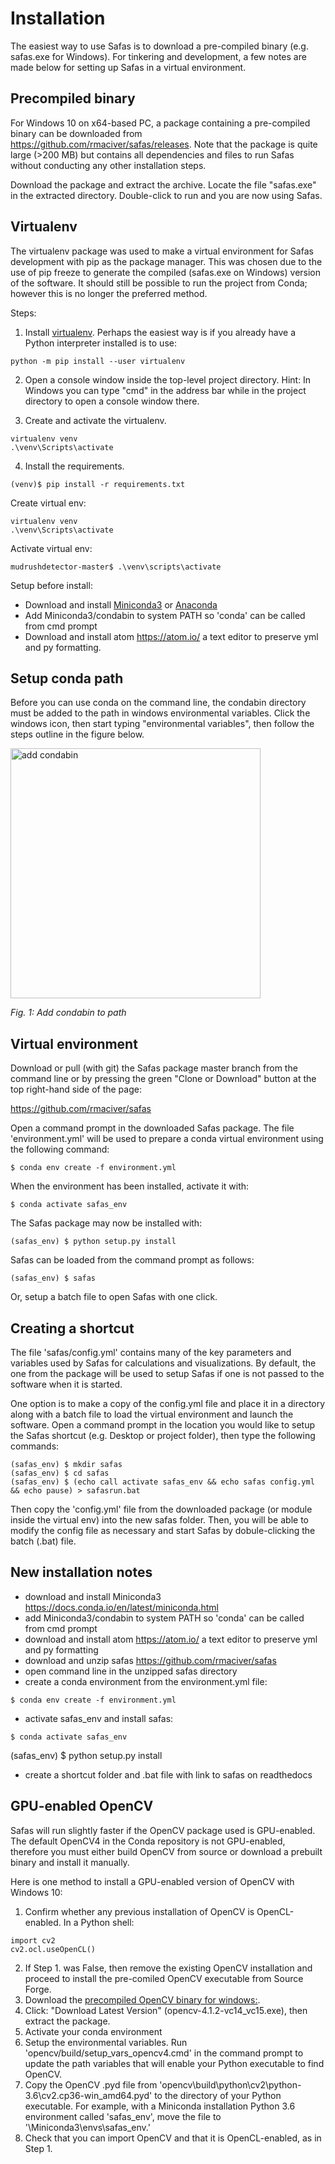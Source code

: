 # Installation

The easiest way to use Safas is to download a pre-compiled binary (e.g. safas.exe for Windows). For tinkering and development, a few notes are made below for setting up Safas in a virtual environment. 

## Precompiled binary
For Windows 10 on x64-based PC, a package containing a pre-compiled binary can be downloaded from https://github.com/rmaciver/safas/releases. Note that the package is quite large (>200 MB) but contains all dependencies and files to run Safas without conducting any other installation steps. 

Download the package and extract the archive. Locate the file "safas.exe" in the extracted directory. Double-click to run and you are now using Safas.

## Virtualenv
The virtualenv package was used to make a virtual environment for Safas development with pip as the package manager. This was chosen due to the use of pip freeze to generate the compiled (safas.exe on Windows) version of the software. It should still be possible to run the project from Conda; however this is no longer the preferred method. 

Steps: 
1. Install [virtualenv](https://virtualenv.pypa.io/en/latest/installation.html). Perhaps the easiest way is if you already have a Python interpreter installed is to use: 
```
python -m pip install --user virtualenv
```
2. Open a console window inside the top-level project directory. Hint: In Windows you can type "cmd" in the address bar while in the project directory to open a console window there. 

3. Create and activate the virtualenv. 
```
virtualenv venv
.\venv\Scripts\activate
```
4. Install the requirements. 
```
(venv)$ pip install -r requirements.txt
```

Create virtual env: 
```
virtualenv venv
.\venv\Scripts\activate
```

Activate virtual env: 
```
mudrushdetector-master$ .\venv\scripts\activate
```


Setup before install:
* Download and install [Miniconda3](https://docs.conda.io/en/latest/miniconda.html) or [Anaconda](https://www.anaconda.com/distribution/#download-section)
* Add Miniconda3/condabin to system PATH so 'conda' can be called from cmd prompt
* Download and install atom https://atom.io/ a text editor to preserve yml and py formatting.

## Setup conda path
Before you can use conda on the command line, the condabin directory must be added to the path in windows environmental variables. Click the windows icon, then start typing "environmental variables", then follow the steps outline in the figure below.   

<img align="center" src="../img/conda_bin_env_var.PNG" alt="add condabin" width="400">

*Fig. 1: Add condabin to path*

## Virtual environment
Download or pull (with git) the Safas package master branch from the command line or by pressing the green "Clone or Download" button at the top right-hand side of the page:

<https://github.com/rmaciver/safas>

Open a command prompt in the downloaded Safas package. The file 'environment.yml' will be used to prepare a conda virtual environment using the following command:

``` shell
$ conda env create -f environment.yml
```

When the environment has been installed, activate it with:

``` shell
$ conda activate safas_env
```

The Safas package may now be installed with:
``` shell
(safas_env) $ python setup.py install
```

Safas can be loaded from the command prompt as follows:
``` shell
(safas_env) $ safas
```
Or, setup a batch file to open Safas with one click.

## Creating a shortcut
The file 'safas/config.yml' contains many of the key parameters and variables used by Safas for calculations and visualizations. By default, the one from the package will be used to setup Safas if one is not passed to the software when it is started.

One option is to make a copy of the config.yml file and place it in a directory along with a batch file to load the virtual environment and launch the software. Open a command prompt in the location you would like to setup the Safas shortcut (e.g. Desktop or project folder), then type the following commands:

``` shell
(safas_env) $ mkdir safas
(safas_env) $ cd safas
(safas_env) $ (echo call activate safas_env && echo safas config.yml  && echo pause) > safasrun.bat
```
Then copy the 'config.yml' file from the downloaded package (or module inside the virtual env) into the new safas folder. Then, you will be able to modify the config file as necessary and start Safas by dobule-clicking the batch (.bat) file.

##  New installation notes
* download and install Miniconda3 https://docs.conda.io/en/latest/miniconda.html
* add Miniconda3/condabin to system PATH so 'conda' can be called from cmd prompt
* download and install atom https://atom.io/ a text editor to preserve yml and py formatting
* download and unzip safas https://github.com/rmaciver/safas
* open command line in the unzipped safas directory
* create a conda environment from the environment.yml file:
``` shell
$ conda env create -f environment.yml
```
* activate safas_env and install safas:
``` shell
$ conda activate safas_env
```
(safas_env) $ python setup.py install
* create a shortcut folder and .bat file with link to safas on readthedocs

## GPU-enabled OpenCV
Safas will run slightly faster if the OpenCV package used is GPU-enabled. The default OpenCV4 in the Conda repository is not GPU-enabled, therefore you must either build OpenCV from source or download a prebuilt binary and install it manually.

Here is one method to install a GPU-enabled version of OpenCV with Windows 10:

1. Confirm whether any previous installation of OpenCV is OpenCL-enabled. In a Python shell:
``` shell
import cv2
cv2.ocl.useOpenCL()
```
2. If Step 1. was False, then remove the existing OpenCV installation and proceed to install the pre-comiled OpenCV executable from Source Forge.
3. Download the [precompiled OpenCV binary for windows:](https://sourceforge.net/projects/opencvlibrary/files/opencv-win/).
4. Click: "Download Latest Version" (opencv-4.1.2-vc14_vc15.exe), then extract the package.
4. Activate your conda environment
3. Setup the environmental variables. Run 'opencv/build/setup_vars_opencv4.cmd' in the command prompt to update the path variables that will enable your Python executable to find OpenCV.
4. Copy the OpenCV .pyd file from 'opencv\build\python\cv2\python-3.6\cv2.cp36-win_amd64.pyd' to the directory of your Python executable. For example, with a Miniconda installation Python 3.6 environment called 'safas_env', move the file to '\Miniconda3\envs\safas_env.'
5. Check that you can import OpenCV and that it is OpenCL-enabled, as in Step 1.
